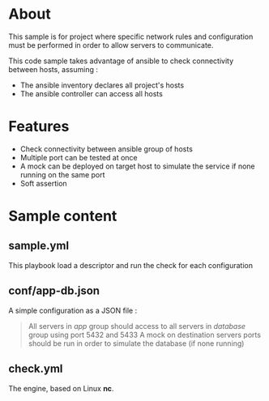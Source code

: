 About
=====

This sample is for project where specific network rules and configuration must be performed in order to allow servers to communicate.

This code sample takes advantage of ansible to check connectivity between hosts, assuming :
* The ansible inventory declares all project's hosts
* The ansible controller can access all hosts

Features
========
* Check connectivity between ansible group of hosts
* Multiple port can be tested at once
* A mock can be deployed on target host to simulate the service if none running on the same port
* Soft assertion

Sample content
==============

sample.yml
----------
This playbook load a descriptor and run the check for each configuration

conf/app-db.json
----------
A simple configuration as a JSON file :
> All servers in *app* group should access to all servers in *database* group using port 5432 and 5433
> A mock on destination servers ports should be run in order to simulate the database (if none running)

check.yml
---------
The engine, based on Linux **nc**.
